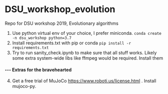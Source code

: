 # DSU_workshop_evolution
Repo for DSU workshop 2019, Evolutionary algorithms 

1. Use python virtual env of your choice, I prefer miniconda. ```conda create -n dsu_workshop python=3.7```
2. Install requirements.txt with pip or conda ```pip install -r requirements.txt```
3. Try to run sanity_check.ipynb to make sure that all stuff works. Likely some extra system-wide libs like ffmpeg would be required. Install them

#### --- Extras for the bravehearted 
4. Get a free trial of MuJoCo https://www.roboti.us/license.html . Install mujoco-py.
